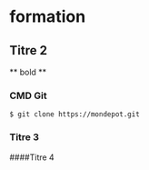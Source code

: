 # formation
## Titre 2
** bold **
### CMD Git
`$ git clone https://mondepot.git `
### Titre 3
####Titre 4 
